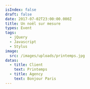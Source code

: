 ```yaml
---
isIndex: false
draft: false
date: 2017-07-02T23:00:00.000Z
title: Un noël sur mesure
types: Event
tags:
  - jQuery
  - Javascript
  - Stylus
image:
  src: /images/uploads/printemps.jpg
datas:
  - title: Client
    text: Printemps
  - title: Agency
    text: Bonjour Paris
---
```

